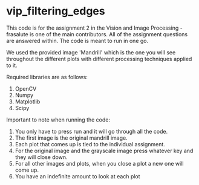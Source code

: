 # vip_filtering_edges

This code is for the assignment 2 in the Vision and Image Processing - frasalute is one of the main contributors. 
All of the assignment questions are answered within. The code is meant to run in one go. 

We used the provided image 'Mandrill' which is the one you will see throughout the different plots with different processing techniques applied to it.

Required libraries are as follows:
1. OpenCV
2. Numpy
3. Matplotlib
4. Scipy

Important to note when running the code:
1. You only have to press run and it will go through all the code.
2. The first image is the original mandrill image.
3. Each plot that comes up is tied to the individual assignment.
4. For the original image and the grayscale image press whatever key and they will close down.
5. For all other images and plots, when you close a plot a new one will come up.
6. You have an indefinite amount to look at each plot
